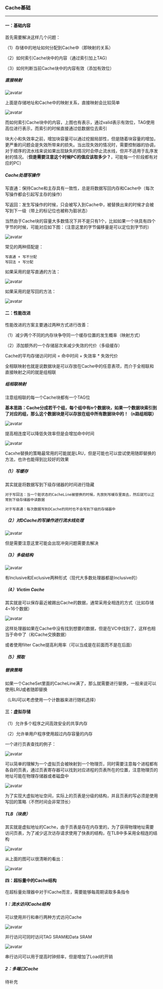 ### Cache基础

------

#### 一：基础内容

首先需要解决这样几个问题：

（1）存储中的地址如何分配到Cache中（即映射的关系）

（2）如何索引Cache块中的内容（通过索引加上TAG）

（3）如何判断当前Cache块中的内容有效（添加有效位）

##### 直接映射

![avatar](https://github.com/xie-1399/RISCVZone/blob/main/doc/pic/Cache/Cache1.png)

上面是存储地址和Cache中的映射关系，直接映射会比较简单

![avatar](https://github.com/xie-1399/RISCVZone/blob/main/doc/pic/Cache/Cache2.png)

而如何索引Cache块中的内容，上图也有表示，通过valid表示有效位，TAG使用高位进行表示，而索引的时候直接通过低数据位去索引

块大小和失效率之前，增加块容量可以通过挖掘局部性，但是随着块容量的增加，更严重的问题会是失效所带来的损失。当出现失效的情况时，需要控制器的协调，对于顺序的流水线来说如果出现缺失的情况时会停止流水线，但并不适用于乱序发射的情况。（**但是需要注意这个时候PC的值应该取多少？**，可能每一个阶段都有对应的PC）

##### Cache处理写操作

写直通：保持Cache和主存具有一致性，总是将数据写回内存和Cache中（每次写操作都会引起写主存的操作）

写返回：发生写操作的时候，只会被写入到Cache中，被替换出来的时候才会被写到下一级（带上的标记位也被称为脏状态）

当然由于Cache块的容量大多数情况下并不是只有1个，比如如果一个块具有四个字节的时候，可能对应如下图：（注意这里的字节偏移量是可以定位到字节的）

![avatar](https://github.com/xie-1399/RISCVZone/blob/main/doc/pic/Cache/Cache3.png)

常见的两种搭配是：

```
写直通 + 写不分配
写回法 + 写分配
```

如果采用的是写直通的方法：

![avatar](https://github.com/xie-1399/RISCVZone/blob/main/doc/pic/Cache/Cache4.png)

如果采用的是写回的方法：

![avatar](https://github.com/xie-1399/RISCVZone/blob/main/doc/pic/Cache/Cache5.png)

#### 二：性能改进

性能改进的方案主要通过两种方式进行改善：

（1）减少两个不同的内存块争夺同一个缓存位置的发生概率（映射方式）

（2）添加额外的一个存储层次来减少失效的代价（多级缓存）

Cache的平均存储访问时间 = 命中时间 + 失效率 * 失效代价

全相联映射也就是说数据块是可以存放在Cache中的任意表项，而介于全相联和直接映射之间的就是组相联

##### 组相联映射

注意组相联的每一个Cache块都有一个TAG位

**基本思路：Cache分成若干个组，每个组中有n个数据块，如果一个数据块索引到了对应的组，那么这个数据块是可以存放在组中所有数据块中的！（n路组相联）**

![avatar](https://github.com/xie-1399/RISCVZone/blob/main/doc/pic/Cache/Cache6.png)

提高相连度可以降低失效率但是会增加命中时间

![avatar](https://github.com/xie-1399/RISCVZone/blob/main/doc/pic/Cache/Cache7.png)

Cacxhe替换的策略最常用的可能就是LRU，但是可能也可以尝试使用随即替换的方法，也许也能得到比较好的效果

##### （1）写缓存

其实就是将数据写到下级存储器的时间进行隐藏

```
对于写回法：当一个脏状态的CacheLine被替换的时候，先放到写缓存里面去，然后就可以正常到下级存储器中读数据

对于写直通：每次数据写到DCache的同时也不会写到下级的存储器中
```

##### （2）对DCache的写操作进行流水线处理

![avatar](https://github.com/xie-1399/RISCVZone/blob/main/doc/pic/Cache/Cache8.png)

但是需要注意这里可能会出现冲突问题需要去解决

##### （3）多级结构

![avatar](https://github.com/xie-1399/RISCVZone/blob/main/doc/pic/Cache/Cache9.png)

有Inclusive和Exclusive两种形式（现代大多数处理器都是Inclusive的）

##### （4）Victim Cache

其实就是可以保存最近被踢出Cache的数据，通常采用全相连的方式（比如存储4~16个数据）

![avatar](https://github.com/xie-1399/RISCVZone/blob/main/doc/pic/Cache/Cache10.png)

这样处理器如果在Cache中没有找到想要的数据，但是在VC中找到了，这样也相当于命中了（和Cache交换数据）

或者使用filter Cache提高利用率（可以当成是在前面而不是在后面）

##### （5）预取

##### 替换策略

如果一个CacheSet里面的CacheLine满了，那么就需要进行替换，一般来说可以使用LRU或者随即替换

（LRU可以考虑使用一个计数器来进行随机选择）

#### 三：虚拟存储

（1）允许多个程序之间高效安全的共享内存

（2）允许单用户程序使用超过内存容量的内存

一个进行页表查找的例子：

![avatar](https://github.com/xie-1399/RISCVZone/blob/main/doc/pic/Cache/Cache11.png)

可以简单的理解为一个虚拟页会被映射到一个物理页，同时需要注意每个进程都有各自的页表，通过页表寄存器可以找到对应进程的页表所在的位置，注意物理页的地址可能在物理存储器或者磁盘中

![avatar](https://github.com/xie-1399/RISCVZone/blob/main/doc/pic/Cache/Cache12.png)

为了实现大虚拟地址空间，实际上的页表是分级的结构，并且页表的写必须是使用写回的策略（不然时间会非常顶长）

##### TLB（块表）

其实就是虚拟地址的Cache，由于页表是存在内存里的，为了获得物理地址需要访问页表，为了减少这次访存请求使用了快表的结构，在TLB中多采用全相连的结构

![avatar](https://github.com/xie-1399/RISCVZone/blob/main/doc/pic/Cache/Cache13.png)

从上面的图可以很清晰的看出：

![avatar](https://github.com/xie-1399/RISCVZone/blob/main/doc/pic/Cache/Cache14.png)

#### 四：超标量中的Cache结构

在超标量处理器中对于ICache而言，需要能够每周期读取多条指令

##### 1：流水访问Cache结构

可以使用并行和串行两种方式访问Cache

![avatar](https://github.com/xie-1399/RISCVZone/blob/main/doc/pic/Cache/Cache15.png)

并行访问可同时访问TAG SRAM和Data SRAM

![avatar](https://github.com/xie-1399/RISCVZone/blob/main/doc/pic/Cache/Cache16.png)

串行访问可以用于提高时钟频率，但是增加了Load的开销

##### 2：多端口Cache

待补充























